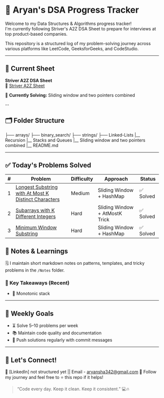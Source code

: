 # 🧠 Aryan's DSA Progress Tracker

Welcome to my Data Structures & Algorithms progress tracker!  
I'm currently following Striver's A2Z DSA Sheet to prepare for interviews at top product-based companies.

This repository is a structured log of my problem-solving journey across various platforms like LeetCode, GeeksforGeeks, and CodeStudio.

---

## 📌 Current Sheet
**Striver A2Z DSA Sheet**  
🔗 [Striver A2Z Sheet](#)

🧭 **Currently Solving:** Sliding window and two pointers combined

--

## 🗂️ Folder Structure
├── arrays/
├── binary_search/
├── strings/
├── Linked-Lists
|__ Recursion
|__ Stacks and Queues
|__ Sliding window and two pointers combined
|__ README.md
 

---

## ✅ Today's Problems Solved

| # | Problem | Difficulty | Approach | Status |
|---|----------|------------|----------|--------|
| 1 | [Longest Substring with At Most K Distinct Characters](https://leetcode.com/problems/longest-substring-with-at-most-k-distinct-characters/) | Medium | Sliding Window + HashMap | ✅ Solved |
| 2 | [Subarrays with K Different Integers](https://leetcode.com/problems/subarrays-with-k-different-integers/) | Hard | Sliding Window + AtMostK Trick | ✅ Solved |
| 3 | [Minimum Window Substring](https://leetcode.com/problems/minimum-window-substring/) | Hard | Sliding Window + HashMap | ✅ Solved |




## 🧠 Notes & Learnings

🗒️ I maintain short markdown notes on patterns, templates, and tricky problems in the `/Notes` folder.

### 🔹 Key Takeaways (Recent)

- 📌 Monotonic stack

---

## 📅 Weekly Goals

- ⏳ Solve 5–10 problems per week  
- 📚 Maintain code quality and documentation  
- 🔄 Push solutions regularly with commit messages  

---

## 🤝 Let's Connect!

💼 [LinkedIn] not structured yet || Email - aryansha342@gmail.com
🌱 Follow my journey and feel free to ⭐ this repo if it helps!

> “Code every day. Keep it clean. Keep it consistent.” 💻🔥


